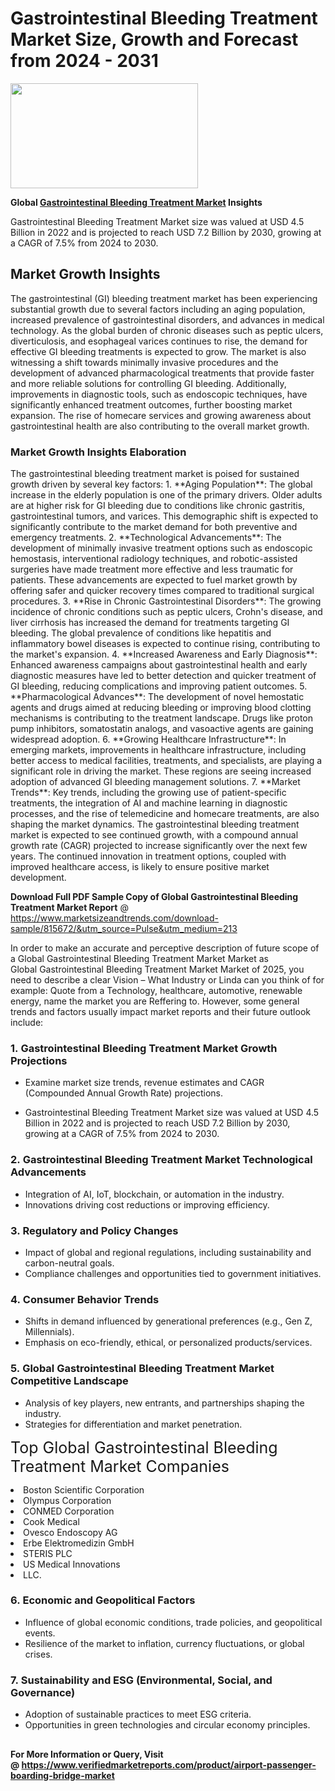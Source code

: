 <H1>Gastrointestinal Bleeding Treatment Market Size, Growth and Forecast from 2024 - 2031</H1><img class="aligncenter size-medium wp-image-584254" src="https://thirdeyenews.in/wp-content/uploads/2024/09/Global-Market-Research-300x168.jpeg" alt="" width="300" height="168" /><p><strong>Global&nbsp;<a href="https://www.marketsizeandtrends.com/download-sample/815672/&amp;utm_source=Pulse&amp;utm_medium=213">Gastrointestinal Bleeding Treatment Market</a> Insights</strong></p><p>Gastrointestinal Bleeding Treatment Market size was valued at USD 4.5 Billion in 2022 and is projected to reach USD 7.2 Billion by 2030, growing at a CAGR of 7.5% from 2024 to 2030.</p><p><h2>Market Growth Insights</h2> The gastrointestinal (GI) bleeding treatment market has been experiencing substantial growth due to several factors including an aging population, increased prevalence of gastrointestinal disorders, and advances in medical technology. As the global burden of chronic diseases such as peptic ulcers, diverticulosis, and esophageal varices continues to rise, the demand for effective GI bleeding treatments is expected to grow. The market is also witnessing a shift towards minimally invasive procedures and the development of advanced pharmacological treatments that provide faster and more reliable solutions for controlling GI bleeding. Additionally, improvements in diagnostic tools, such as endoscopic techniques, have significantly enhanced treatment outcomes, further boosting market expansion. The rise of homecare services and growing awareness about gastrointestinal health are also contributing to the overall market growth. <h3>Market Growth Insights Elaboration</h3> The gastrointestinal bleeding treatment market is poised for sustained growth driven by several key factors: 1. **Aging Population**: The global increase in the elderly population is one of the primary drivers. Older adults are at higher risk for GI bleeding due to conditions like chronic gastritis, gastrointestinal tumors, and varices. This demographic shift is expected to significantly contribute to the market demand for both preventive and emergency treatments. 2. **Technological Advancements**: The development of minimally invasive treatment options such as endoscopic hemostasis, interventional radiology techniques, and robotic-assisted surgeries have made treatment more effective and less traumatic for patients. These advancements are expected to fuel market growth by offering safer and quicker recovery times compared to traditional surgical procedures. 3. **Rise in Chronic Gastrointestinal Disorders**: The growing incidence of chronic conditions such as peptic ulcers, Crohn's disease, and liver cirrhosis has increased the demand for treatments targeting GI bleeding. The global prevalence of conditions like hepatitis and inflammatory bowel diseases is expected to continue rising, contributing to the market's expansion. 4. **Increased Awareness and Early Diagnosis**: Enhanced awareness campaigns about gastrointestinal health and early diagnostic measures have led to better detection and quicker treatment of GI bleeding, reducing complications and improving patient outcomes. 5. **Pharmacological Advances**: The development of novel hemostatic agents and drugs aimed at reducing bleeding or improving blood clotting mechanisms is contributing to the treatment landscape. Drugs like proton pump inhibitors, somatostatin analogs, and vasoactive agents are gaining widespread adoption. 6. **Growing Healthcare Infrastructure**: In emerging markets, improvements in healthcare infrastructure, including better access to medical facilities, treatments, and specialists, are playing a significant role in driving the market. These regions are seeing increased adoption of advanced GI bleeding management solutions. 7. **Market Trends**: Key trends, including the growing use of patient-specific treatments, the integration of AI and machine learning in diagnostic processes, and the rise of telemedicine and homecare treatments, are also shaping the market dynamics. The gastrointestinal bleeding treatment market is expected to see continued growth, with a compound annual growth rate (CAGR) projected to increase significantly over the next few years. The continued innovation in treatment options, coupled with improved healthcare access, is likely to ensure positive market development. </p><p><span class=""><strong>Download Full PDF Sample Copy of Global Gastrointestinal Bleeding Treatment Market Report</strong> @ <a href="https://www.marketsizeandtrends.com/download-sample/815672/&amp;utm_source=Pulse&amp;utm_medium=213" target="_blank">https://www.marketsizeandtrends.com/download-sample/815672/&amp;utm_source=Pulse&amp;utm_medium=213</a></span></p><p>In order to make an accurate and perceptive description of future scope of a Global&nbsp;Gastrointestinal Bleeding Treatment Market Market as Global&nbsp;Gastrointestinal Bleeding Treatment Market Market of 2025, you need to describe a clear Vision &ndash; What Industry or Linda can you think of for example: Quote from a Technology, healthcare, automotive, renewable energy, name the market you are Reffering to. However, some general trends and factors usually impact market reports and their future outlook include:</p><h3>1.&nbsp;<strong>Gastrointestinal Bleeding Treatment Market Growth Projections</strong></h3><ul><li>Examine market size trends, revenue estimates and CAGR (Compounded Annual Growth Rate) projections.</li><li><p>Gastrointestinal Bleeding Treatment Market size was valued at USD 4.5 Billion in 2022 and is projected to reach USD 7.2 Billion by 2030, growing at a CAGR of 7.5% from 2024 to 2030.</p></li></ul><h3>2.&nbsp;<strong>Gastrointestinal Bleeding Treatment Market Technological Advancements</strong></h3><ul><li>Integration of AI, IoT, blockchain, or automation in the industry.</li><li>Innovations driving cost reductions or improving efficiency.</li></ul><h3>3.&nbsp;<strong>Regulatory and Policy Changes</strong></h3><ul><li>Impact of global and regional regulations, including sustainability and carbon-neutral goals.</li><li>Compliance challenges and opportunities tied to government initiatives.</li></ul><h3>4.&nbsp;<strong>Consumer Behavior Trends</strong></h3><ul><li>Shifts in demand influenced by generational preferences (e.g., Gen Z, Millennials).</li><li>Emphasis on eco-friendly, ethical, or personalized products/services.</li></ul><h3>5.&nbsp;<strong>Global Gastrointestinal Bleeding Treatment Market Competitive Landscape</strong></h3><ul><li>Analysis of key players, new entrants, and partnerships shaping the industry.</li><li>Strategies for differentiation and market penetration.</li></ul><p data-pm-slice="1 1 []"><span style="color: inherit; font-family: inherit; font-size: 25px;">Top Global Gastrointestinal Bleeding Treatment Market Companies</span></p><div class="" data-test-id=""><p><li>Boston Scientific Corporation</li><li> Olympus Corporation</li><li> CONMED Corporation</li><li> Cook Medical</li><li> Ovesco Endoscopy AG</li><li> Erbe Elektromedizin GmbH</li><li> STERIS PLC</li><li> US Medical Innovations</li><li> LLC.</li></p></div><h3>6.&nbsp;<strong>Economic and Geopolitical Factors</strong></h3><ul><li>Influence of global economic conditions, trade policies, and geopolitical events.</li><li>Resilience of the market to inflation, currency fluctuations, or global crises.</li></ul><h3>7.&nbsp;<strong>Sustainability and ESG (Environmental, Social, and Governance)</strong></h3><ul><li>Adoption of sustainable practices to meet ESG criteria.</li><li>Opportunities in green technologies and circular economy principles.</li></ul><h2><strong style="font-size: 14px;">For More Information or Query, Visit @&nbsp;</strong><a style="background-color: #ffffff; font-size: 14px;" href="https://www.marketsizeandtrends.com/report/gastrointestinal-bleeding-treatment-market/" target="_blank">https://www.verifiedmarketreports.com/product/airport-passenger-boarding-bridge-market</a></h2>
